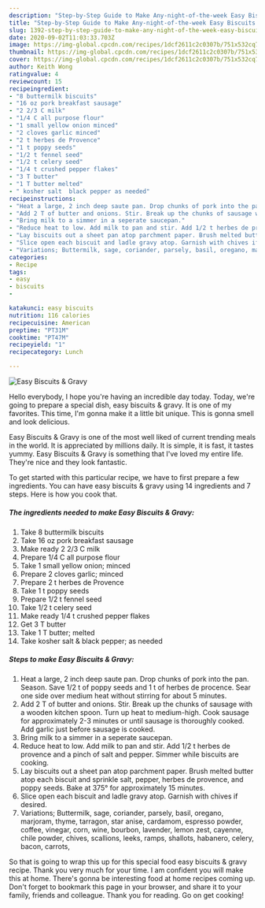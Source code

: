 ```yaml
---
description: "Step-by-Step Guide to Make Any-night-of-the-week Easy Biscuits &amp;amp; Gravy"
title: "Step-by-Step Guide to Make Any-night-of-the-week Easy Biscuits &amp;amp; Gravy"
slug: 1392-step-by-step-guide-to-make-any-night-of-the-week-easy-biscuits-and-amp-gravy
date: 2020-09-02T11:03:33.703Z
image: https://img-global.cpcdn.com/recipes/1dcf2611c2c0307b/751x532cq70/easy-biscuits-gravy-recipe-main-photo.jpg
thumbnail: https://img-global.cpcdn.com/recipes/1dcf2611c2c0307b/751x532cq70/easy-biscuits-gravy-recipe-main-photo.jpg
cover: https://img-global.cpcdn.com/recipes/1dcf2611c2c0307b/751x532cq70/easy-biscuits-gravy-recipe-main-photo.jpg
author: Keith Wong
ratingvalue: 4
reviewcount: 15
recipeingredient:
- "8 buttermilk biscuits"
- "16 oz pork breakfast sausage"
- "2 2/3 C milk"
- "1/4 C all purpose flour"
- "1 small yellow onion minced"
- "2 cloves garlic minced"
- "2 t herbes de Provence"
- "1 t poppy seeds"
- "1/2 t fennel seed"
- "1/2 t celery seed"
- "1/4 t crushed pepper flakes"
- "3 T butter"
- "1 T butter melted"
- " kosher salt  black pepper as needed"
recipeinstructions:
- "Heat a large, 2 inch deep saute pan. Drop chunks of pork into the pan. Season. Save 1/2 t of poppy seeds and 1 t of herbes de procence. Sear one side over medium heat without stirring for about 5 minutes."
- "Add 2 T of butter and onions. Stir. Break up the chunks of sausage with a wooden kitchen spoon. Turn up heat to medium-high. Cook sausage for approximately 2-3 minutes or until sausage is thoroughly cooked. Add garlic just before sausage is cooked."
- "Bring milk to a simmer in a seperate saucepan."
- "Reduce heat to low. Add milk to pan and stir. Add 1/2 t herbes de provence and a pinch of salt and pepper. Simmer while biscuits are cooking."
- "Lay biscuits out a sheet pan atop parchment paper. Brush melted butter atop each biscuit and sprinkle salt, pepper, herbes de provence, and poppy seeds. Bake at 375° for approximately 15 minutes."
- "Slice open each biscuit and ladle gravy atop. Garnish with chives if desired."
- "Variations; Buttermilk, sage, coriander, parsely, basil, oregano, marjoram, thyme, tarragon, star anise, cardamom, espresso powder, coffee, vinegar, corn, wine, bourbon, lavender, lemon zest, cayenne, chile powder, chives, scallions, leeks, ramps, shallots, habanero, celery, bacon, carrots,"
categories:
- Recipe
tags:
- easy
- biscuits
- 

katakunci: easy biscuits  
nutrition: 116 calories
recipecuisine: American
preptime: "PT31M"
cooktime: "PT47M"
recipeyield: "1"
recipecategory: Lunch

---
```



![Easy Biscuits &amp; Gravy](https://img-global.cpcdn.com/recipes/1dcf2611c2c0307b/751x532cq70/easy-biscuits-gravy-recipe-main-photo.jpg)

Hello everybody, I hope you're having an incredible day today. Today, we're going to prepare a special dish, easy biscuits &amp; gravy. It is one of my favorites. This time, I'm gonna make it a little bit unique. This is gonna smell and look delicious.



Easy Biscuits &amp; Gravy is one of the most well liked of current trending meals in the world. It is appreciated by millions daily. It is simple, it is fast, it tastes yummy. Easy Biscuits &amp; Gravy is something that I've loved my entire life. They're nice and they look fantastic.


To get started with this particular recipe, we have to first prepare a few ingredients. You can have easy biscuits &amp; gravy using 14 ingredients and 7 steps. Here is how you cook that.

<!--inarticleads1-->

##### The ingredients needed to make Easy Biscuits &amp; Gravy:

1. Take 8 buttermilk biscuits
1. Take 16 oz pork breakfast sausage
1. Make ready 2 2/3 C milk
1. Prepare 1/4 C all purpose flour
1. Take 1 small yellow onion; minced
1. Prepare 2 cloves garlic; minced
1. Prepare 2 t herbes de Provence
1. Take 1 t poppy seeds
1. Prepare 1/2 t fennel seed
1. Take 1/2 t celery seed
1. Make ready 1/4 t crushed pepper flakes
1. Get 3 T butter
1. Take 1 T butter; melted
1. Take  kosher salt &amp; black pepper; as needed




<!--inarticleads2-->

##### Steps to make Easy Biscuits &amp; Gravy:

1. Heat a large, 2 inch deep saute pan. Drop chunks of pork into the pan. Season. Save 1/2 t of poppy seeds and 1 t of herbes de procence. Sear one side over medium heat without stirring for about 5 minutes.
1. Add 2 T of butter and onions. Stir. Break up the chunks of sausage with a wooden kitchen spoon. Turn up heat to medium-high. Cook sausage for approximately 2-3 minutes or until sausage is thoroughly cooked. Add garlic just before sausage is cooked.
1. Bring milk to a simmer in a seperate saucepan.
1. Reduce heat to low. Add milk to pan and stir. Add 1/2 t herbes de provence and a pinch of salt and pepper. Simmer while biscuits are cooking.
1. Lay biscuits out a sheet pan atop parchment paper. Brush melted butter atop each biscuit and sprinkle salt, pepper, herbes de provence, and poppy seeds. Bake at 375° for approximately 15 minutes.
1. Slice open each biscuit and ladle gravy atop. Garnish with chives if desired.
1. Variations; Buttermilk, sage, coriander, parsely, basil, oregano, marjoram, thyme, tarragon, star anise, cardamom, espresso powder, coffee, vinegar, corn, wine, bourbon, lavender, lemon zest, cayenne, chile powder, chives, scallions, leeks, ramps, shallots, habanero, celery, bacon, carrots,




So that is going to wrap this up for this special food easy biscuits &amp; gravy recipe. Thank you very much for your time. I am confident you will make this at home. There's gonna be interesting food at home recipes coming up. Don't forget to bookmark this page in your browser, and share it to your family, friends and colleague. Thank you for reading. Go on get cooking!
